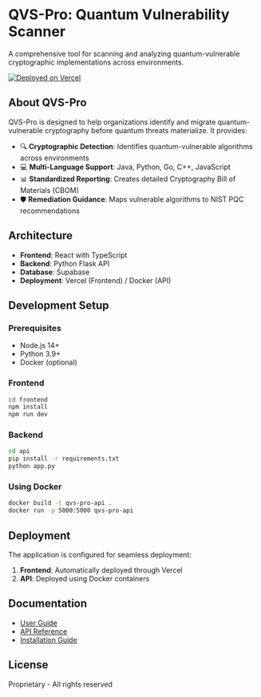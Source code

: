 # QVS-Pro: Quantum Vulnerability Scanner

A comprehensive tool for scanning and analyzing quantum-vulnerable cryptographic implementations across environments.

[![Deployed on Vercel](https://img.shields.io/badge/Deployed%20on-Vercel-black?style=for-the-badge&logo=vercel)](https://qvspro.app)

## About QVS-Pro

QVS-Pro is designed to help organizations identify and migrate quantum-vulnerable cryptography before quantum threats materialize. It provides:

- 🔍 **Cryptographic Detection**: Identifies quantum-vulnerable algorithms across environments
- 💻 **Multi-Language Support**: Java, Python, Go, C++, JavaScript
- 📊 **Standardized Reporting**: Creates detailed Cryptography Bill of Materials (CBOM)
- 🛡️ **Remediation Guidance**: Maps vulnerable algorithms to NIST PQC recommendations

## Architecture

- **Frontend**: React with TypeScript
- **Backend**: Python Flask API
- **Database**: Supabase
- **Deployment**: Vercel (Frontend) / Docker (API)

## Development Setup

### Prerequisites

- Node.js 14+
- Python 3.9+
- Docker (optional)

### Frontend

```bash
cd frontend
npm install
npm run dev
```

### Backend

```bash
cd api
pip install -r requirements.txt
python app.py
```

### Using Docker

```bash
docker build -t qvs-pro-api .
docker run -p 5000:5000 qvs-pro-api
```

## Deployment

The application is configured for seamless deployment:

1. **Frontend**: Automatically deployed through Vercel
2. **API**: Deployed using Docker containers

## Documentation

- [User Guide](https://docs.qvspro.app/manual)
- [API Reference](https://docs.qvspro.app/api)
- [Installation Guide](https://docs.qvspro.app/install)

## License

Proprietary - All rights reserved
